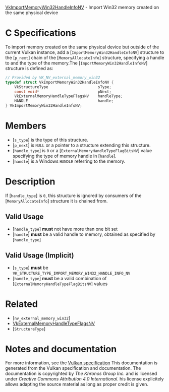 [VkImportMemoryWin32HandleInfoNV](https://www.khronos.org/registry/vulkan/specs/1.3-extensions/man/html/VkImportMemoryWin32HandleInfoNV.html) - Import Win32 memory created on the same physical device

# C Specifications
To import memory created on the same physical device but outside of the
current Vulkan instance, add a [`ImportMemoryWin32HandleInfoNV`]
structure to the [`p_next`] chain of the [`MemoryAllocateInfo`]
structure, specifying a handle to and the type of the memory.The [`ImportMemoryWin32HandleInfoNV`] structure is defined as:
```c
// Provided by VK_NV_external_memory_win32
typedef struct VkImportMemoryWin32HandleInfoNV {
    VkStructureType                      sType;
    const void*                          pNext;
    VkExternalMemoryHandleTypeFlagsNV    handleType;
    HANDLE                               handle;
} VkImportMemoryWin32HandleInfoNV;
```

# Members
- [`s_type`] is the type of this structure.
- [`p_next`] is `NULL` or a pointer to a structure extending this structure.
- [`handle_type`] is `0` or a [`ExternalMemoryHandleTypeFlagBitsNV`] value specifying the type of memory handle in [`handle`].
- [`handle`] is a Windows `HANDLE` referring to the memory.

# Description
If [`handle_type`] is `0`, this structure is ignored by consumers of the
[`MemoryAllocateInfo`] structure it is chained from.
## Valid Usage
-  [`handle_type`] **must**  not have more than one bit set
-  [`handle`] **must**  be a valid handle to memory, obtained as specified by [`handle_type`]

## Valid Usage (Implicit)
-  [`s_type`] **must**  be `VK_STRUCTURE_TYPE_IMPORT_MEMORY_WIN32_HANDLE_INFO_NV`
-  [`handle_type`] **must**  be a valid combination of [`ExternalMemoryHandleTypeFlagBitsNV`] values

# Related
- [`nv_external_memory_win32`]
- [VkExternalMemoryHandleTypeFlagsNV]()
- [`StructureType`]

# Notes and documentation
For more information, see the [Vulkan specification](https://www.khronos.org/registry/vulkan/specs/1.3-extensions/html/vkspec.html)
This documentation is generated from the Vulkan specification and documentation.
The documentation is copyrighted by *The Khronos Group Inc.* and is licensed under *Creative Commons Attribution 4.0 International*.
his license explicitely allows adapting the source material as long as proper credit is given.
        